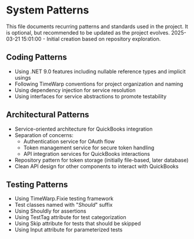 # System Patterns

This file documents recurring patterns and standards used in the project.
It is optional, but recommended to be updated as the project evolves.
2025-03-21 15:01:00 - Initial creation based on repository exploration.

## Coding Patterns

* Using .NET 9.0 features including nullable reference types and implicit usings
* Following TimeWarp conventions for project organization and naming
* Using dependency injection for service resolution
* Using interfaces for service abstractions to promote testability

## Architectural Patterns

* Service-oriented architecture for QuickBooks integration
* Separation of concerns:
  - Authentication service for OAuth flow
  - Token management service for secure token handling
  - API integration services for QuickBooks interactions
* Repository pattern for token storage (initially file-based, later database)
* Clean API design for other components to interact with QuickBooks

## Testing Patterns

* Using TimeWarp.Fixie testing framework
* Test classes named with "_Should_" suffix
* Using Shouldly for assertions
* Using TestTag attribute for test categorization
* Using Skip attribute for tests that should be skipped
* Using Input attribute for parameterized tests